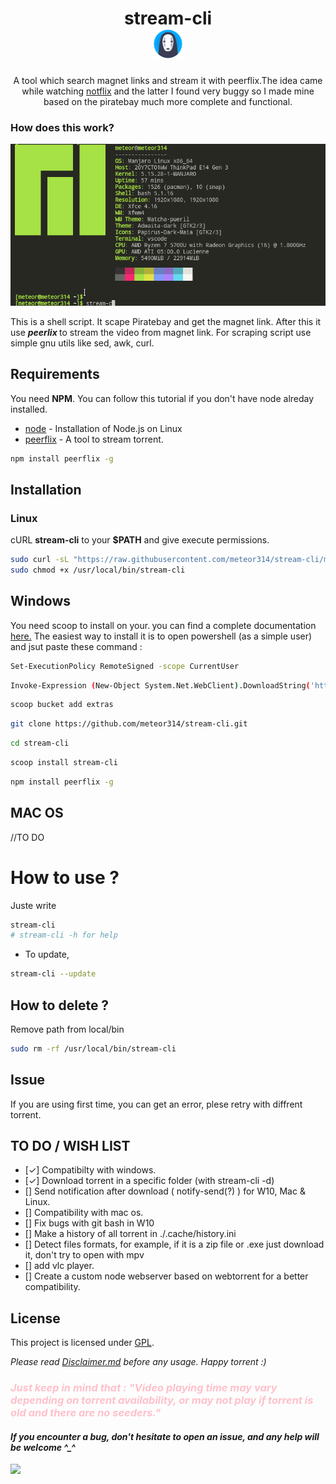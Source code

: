 <div align='center'>
<h1>stream-cli <br /><img src="src/logo.jpg"  width="48px" height="48px"></h1>
</div>
<p align="center">A  tool which search magnet links and stream it with peerflix.The idea came while watching <a href='https://github.com/Bugswriter/notflix'>notflix</a> and the latter I found very buggy so I made mine based on the piratebay much more complete and functional.
</p>

### How does this work?
<img src='./src/stream-cli.gif'>


This is a shell script. It scape Piratebay and get the magnet link.
After this it use <b><i>peerlix </i></b> to stream the video from magnet link.
For scraping script use simple gnu utils like sed, awk, curl.

## Requirements

You need <b>NPM</b>. You can follow this tutorial if you don't have node alreday installed.
* [node](https://www.geeksforgeeks.org/installation-of-node-js-on-linux/) - Installation of Node.js on Linux 
* [peerflix](https://github.com/mafintosh/peerflix) - A tool to stream torrent. 
```sh 
npm install peerflix -g
```


## Installation

### Linux

cURL **stream-cli** to your **$PATH** and give execute permissions.

```sh
sudo curl -sL "https://raw.githubusercontent.com/meteor314/stream-cli/master/stream-cli" -o /usr/local/bin/stream-cli
sudo chmod +x /usr/local/bin/stream-cli
```
## Windows 
You need scoop to install on your.<b><i> </i> </b>you can find a complete documentation [here.](https://scoop.sh/)
The easiest way to install it is to open powershell (as a simple user) and jsut paste these command :

```sh
Set-ExecutionPolicy RemoteSigned -scope CurrentUser
```
```sh
Invoke-Expression (New-Object System.Net.WebClient).DownloadString('https://get.scoop.sh')
```
```sh
scoop bucket add extras
```

```sh
git clone https://github.com/meteor314/stream-cli.git 
```

```sh
cd stream-cli
```

```sh
scoop install stream-cli
```
```sh
npm install peerflix -g
```





## MAC OS
//TO DO

# How to use ?
Juste write 

```sh
stream-cli 
# stream-cli -h for help
```
- To update, 
```sh
stream-cli --update
```
## How to delete ?
Remove path from local/bin
```sh
sudo rm -rf /usr/local/bin/stream-cli
```
## Issue 
If you are using first time, you can get an error, plese retry with diffrent torrent.

## TO DO / WISH LIST

- [✓] Compatibilty with windows.
- [✓] Download torrent in a specific folder (with stream-cli -d)
- [] Send notification after download ( notify-send(?) ) for W10, Mac & Linux.
- [] Compatibility with mac os.
- [] Fix bugs with git bash in W10
- [] Make a history of all torrent in ./.cache/history.ini
- [] Detect files formats, for example, if it is a zip file or .exe just download it, don't try to open with mpv
- [] add vlc player.
- [] Create a custom node webserver based on webtorrent for a better compatibility.


## License
This project is licensed under [GPL](https://raw.githubusercontent.com/meteor314/ny-cli/master/LICENSE).

<i>Please read [Disclaimer.md](https://github.com/meteor314/ny-cli/blob/master/Disclaimer.md) before any usage. Happy torrent :) <i>

<h3 style='color:pink'>
Just keep in mind that :
"Video playing time may vary depending on torrent availability, or may not play if torrent is old and there are no seeders."
</h3>

#### If you encounter a bug, don't hesitate to open an issue, and any help will be welcome ^_^
<img src="https://imgur.com/hU033Ln.png"/>

